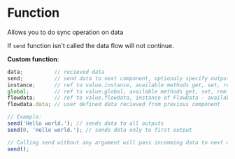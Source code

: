 # Function

Allows you to do sync operation on data

If `send` function isn't called the data flow will not continue.

__Custom function__:

```javascript
data;    	   // recieved data
send;    	   // send data to next component, optionaly specify output index -> send(0, data);
instance; 	   // ref to value.instance, available methods get, set, rem for storing temporary data related to this instance of Function component and  debug, status and error for sending data to designer
global;   	   // ref to value.global, available methods get, set, rem for storing persistent data globally accessible in any component
flowdata; 	   // ref to value.flowdata, instance of FlowData - available methods get, set, rem for storing temporary data related to current flow
flowdata.data; // user defined data recieved from previous component

// Example:
send('Hello world.'); // sends data to all outputs
send(0, 'Hello world.'); // sends data only to first output

// Calling send without any argument will pass incomming data to next components
send();
```